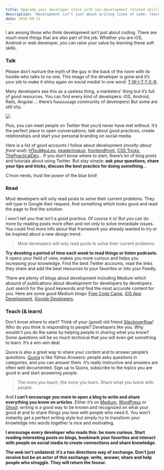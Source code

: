 ```yaml
---
title: Upgrade your developer stack with non-development related skills
description: "Development isn’t just about writing lines of code: learn how these soft skills can make you a better developer."
date: 2016-09-12
---
```


I am among those who think development isn’t just about coding. There are much more things that are also part of the job. Whether you are iOS, Android or web developer, you can raise your value by *learning* these soft skills.

### Talk

Please don’t nurture the myth of the guy in the back of the room with its hoodie who talks to no one. This image of the developer is gone and it’s your job to make it shiny again on social media! In one word: [T-W-I-T-T-E-R](http://twitter.com).

Many developers see this as a useless thing, a marketers’ thing but it’s full of good resources. You can find every kind of developers: iOS, Android, Rails, Angular…: there’s huuuuuuge community of developers! But some are still shy.

![](https://cdn-images-1.medium.com/max/4000/1*Mrf2mBcygusW16DxVK3e9w.jpeg)

Plus, you can meet people on Twitter that you’d never have met without. It’s the perfect place to open conversations, talk about good practices, create relationships and start your personal branding on social media.

Here is a list of good accounts I follow about development (*moslty about front-end*): [HTeuMeuLeu](https://twitter.com/HTeuMeuLeu), [ireaderinokun](https://twitter.com/ireaderinokun), [frontendfront](https://twitter.com/frontendfront), [CSS Tricks](https://twitter.com/Real_CSS_Tricks), [ThePracticalDev](https://twitter.com/ThePracticalDev)… If you don’t know where to start, there’s lot of blog posts and tutorials about using Twitter. But stay simple: **ask your questions, share your tips and tricks, discuss the best practice for doing something**…

C’mon nerds, trust the power of the blue bird!

### Read

Most developers will only read posts to solve their current problems. They will type in Google their request, find something which looks good and read the page to find the solution.

I won’t tell you that isn’t a good practice. Of course it is! But you can do more by reading posts more often and not only to solve immediate issues. You could find more info about that framework you already wanted to try or be inspired about a new design trend.

> Most developers will only read posts to solve their current problems.

**Try devoting a period of time each week to read things or listen podcasts**. It opens your field of view, makes you more curious and helps you increasing your knowledge. Find the best Twitter accounts, read the links they share and add the best resources to your favorites or into your Feedly.

There are plenty of blogs about development including Medium which abound of publications about development for developers by developers. Just search for the good keywords and find the most accurate content for you. Here are some good Medium blogs:
[Free Code Camp](https://medium.freecodecamp.com), [iOS App Development](https://medium.com/ios-os-x-development), [Google Developers](https://medium.com/google-developers).

### Teach (& learn)

Don’t know where to start? Think of your (*good*) old friend [Stackoverflow](http://stackoverflow.com)! Who do you think is responding to people? Developers like you. Why wouldn’t you do the same by helping people in sharing what you know? Some questions will be so much technical that you will even get something to learn. It’s a win-win deal.

Quora is also a great way to share your content and to answer people’s questions. [Quora](http://quora.com) is like Yahoo Answers: people asks questions in categories, and you can answer them. It’s really instructive and answers are often well documented. Sign up to Quora, subscribe to the topics you are good in and start answering people.

> The more you teach, the more you learn. Share what you know with people.

And **I can’t encourage you more to open a blog to write and share everything you know on articles**. Either it’s on [Medium](http://medium.com), [WordPress](http://wordpress.org) or [Ghost](http://ghost.org): writing is a good way to be known and recognized on what your good at and to share things you love with people who need it. You won’t instantly get a perfect writing style but simply try to transform your knowledge into words together is nice and motivating.

**I encourage every developer who reads this: be more curious. Start reading interesting posts on blogs, bookmark your favorites and interact with people on social media to create connections and share knowledge.**

**The web isn’t unilateral: it’s a two directions way of exchange. Don’t just receive but be an actor of this exchange: write, answer, share and help people who struggle. They will return the favour.**
